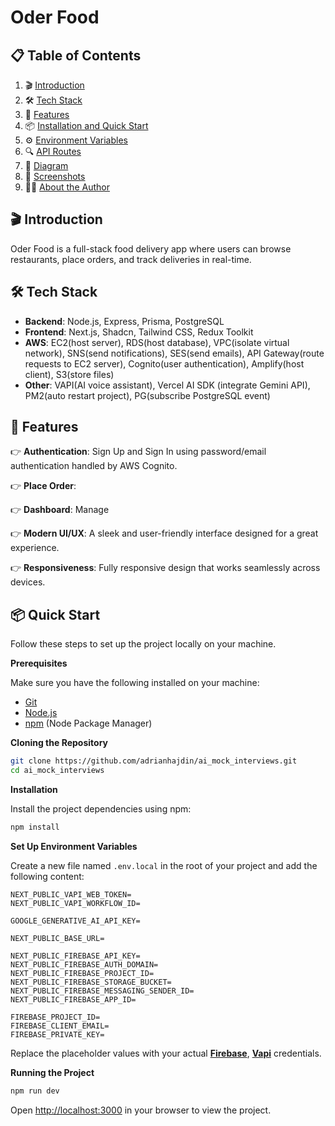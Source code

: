 # Oder Food

## 📋 <a name="table">Table of Contents</a>

1. 🎬 [Introduction](#introduction)
2. 🛠️ [Tech Stack](#tech-stack)
3. 🚀 [Features](#features)
4. 📦 [Installation and Quick Start](#quick-start)
5. ⚙️ [Environment Variables](#environment-variables)
6. 🔍 [API Routes](#api-routes)
7. 🧩 [Diagram](#diagram)
8. 📸 [Screenshots](#screenshots)
9. 👨‍💼 [About the Author](#about-the-author)

## <a name="introduction">🎬 Introduction</a>

Oder Food is a full-stack food delivery app where users can browse restaurants, place orders, and track deliveries in real-time.

## <a name="tech-stack">🛠️ Tech Stack</a>

- **Backend**: Node.js, Express, Prisma, PostgreSQL
- **Frontend**: Next.js, Shadcn, Tailwind CSS, Redux Toolkit
- **AWS**: EC2(host server), RDS(host database), VPC(isolate virtual network), SNS(send notifications), SES(send emails), API Gateway(route requests to EC2 server), Cognito(user authentication), Amplify(host client), S3(store files)
- **Other**: VAPI(AI voice assistant), Vercel AI SDK (integrate Gemini API), PM2(auto restart project), PG(subscribe PostgreSQL event)

## <a name="features">🚀 Features</a>

👉 **Authentication**: Sign Up and Sign In using password/email authentication handled by AWS Cognito.

👉 **Place Order**:

👉 **Dashboard**: Manage

👉 **Modern UI/UX**: A sleek and user-friendly interface designed for a great experience.

👉 **Responsiveness**: Fully responsive design that works seamlessly across devices.

## <a name="quick-start">📦 Quick Start</a>

Follow these steps to set up the project locally on your machine.

**Prerequisites**

Make sure you have the following installed on your machine:

- [Git](https://git-scm.com/)
- [Node.js](https://nodejs.org/en)
- [npm](https://www.npmjs.com/) (Node Package Manager)

**Cloning the Repository**

```bash
git clone https://github.com/adrianhajdin/ai_mock_interviews.git
cd ai_mock_interviews
```

**Installation**

Install the project dependencies using npm:

```bash
npm install
```

**Set Up Environment Variables**

Create a new file named `.env.local` in the root of your project and add the following content:

```env
NEXT_PUBLIC_VAPI_WEB_TOKEN=
NEXT_PUBLIC_VAPI_WORKFLOW_ID=

GOOGLE_GENERATIVE_AI_API_KEY=

NEXT_PUBLIC_BASE_URL=

NEXT_PUBLIC_FIREBASE_API_KEY=
NEXT_PUBLIC_FIREBASE_AUTH_DOMAIN=
NEXT_PUBLIC_FIREBASE_PROJECT_ID=
NEXT_PUBLIC_FIREBASE_STORAGE_BUCKET=
NEXT_PUBLIC_FIREBASE_MESSAGING_SENDER_ID=
NEXT_PUBLIC_FIREBASE_APP_ID=

FIREBASE_PROJECT_ID=
FIREBASE_CLIENT_EMAIL=
FIREBASE_PRIVATE_KEY=
```

Replace the placeholder values with your actual **[Firebase](https://firebase.google.com/)**, **[Vapi](https://vapi.ai/?utm_source=youtube&utm_medium=video&utm_campaign=jsmastery_recruitingpractice&utm_content=paid_partner&utm_term=recruitingpractice)** credentials.

**Running the Project**

```bash
npm run dev
```

Open [http://localhost:3000](http://localhost:3000) in your browser to view the project.
